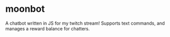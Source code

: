 # moonbot
A chatbot written in JS for my twitch stream! Supports text commands, and manages a reward balance for chatters. 
